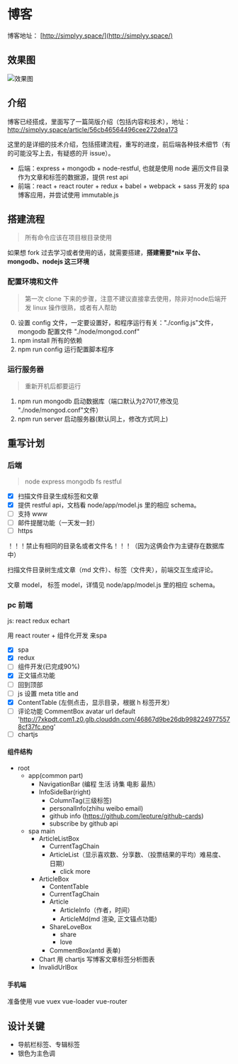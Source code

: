 # 博客
博客地址： [http://simplyy.space/](http://simplyy.space/)

## 效果图
![效果图](http://7xkpdt.com1.z0.glb.clouddn.com/53b61f68635c52ede78449394e995b82.png)

## 介绍
博客已经搭成，里面写了一篇简版介绍（包括内容和技术），地址： http://simplyy.space/article/56cb46564496cee272dea173

这里的是详细的技术介绍，包括搭建流程，重写的进度，前后端各种技术细节（有的可能没写上去，有疑惑的开 issue）。

- 后端：express + mongodb + node-restful,  也就是使用 node 遍历文件目录作为文章和标签的数据源，提供 rest api
- 前端：react + react router + redux + babel + webpack + sass 开发的 spa 博客应用，并尝试使用 immutable.js


## 搭建流程
> 所有命令应该在项目根目录使用

如果想 fork 过去学习或者使用的话，就需要搭建，**搭建需要*nix 平台、mongodb、nodejs 这三环境**

### 配置环境和文件
> 第一次 clone 下来的步骤，注意不建议直接拿去使用，除非对node后端开发 linux 操作很熟，或者有人帮助

0. 设置 config 文件，一定要设置好，和程序运行有关："./config.js"文件，mongodb 配置文件 "./node/mongod.conf"
1. npm install 所有的依赖
2. npm run config 运行配置脚本程序  

### 运行服务器
> 重新开机后都要运行

1. npm run mongodb 启动数据库（端口默认为27017,修改见 "./node/mongod.conf"文件）
2. npm run server 启动服务器(默认同上，修改方式同上)

## 重写计划
### 后端
> node express mongodb fs restful


- [x] 扫描文件目录生成标签和文章
- [x] 提供 restful api，文档看 node/app/model.js 里的相应 schema。
- [ ] 支持 www
- [ ] 邮件提醒功能（一天发一封）
- [ ] https

！！！禁止有相同的目录名或者文件名！！！（因为这俩会作为主键存在数据库中）

扫描文件目录树生成文章（md 文件）、标签（文件夹），前端交互生成评论。

文章 model， 标签 model，详情见 node/app/model.js 里的相应 schema。

### pc 前端
js: react redux echart

用 react router + 组件化开发 来spa

- [x] spa
- [x] redux
- [ ] 组件开发(已完成90%)
- [x] 正文锚点功能
- [ ] 回到顶部
- [ ] js 设置 meta title and <meta name="description" content="text">
- [x] ContentTable (左侧点击，显示目录，根据 h 标签开发）
- [ ] 评论功能 CommentBox avatar url default 'http://7xkpdt.com1.z0.glb.clouddn.com/46867d9be26db9982249775578cf37fc.png'
- [ ] chartjs

#### 组件结构
- root
    - app(common part)
        - NavigationBar (编程 生活 诗集 电影 最热）
        - InfoSideBar(right)
            - ColumnTag(三级标签)
            - personalInfo(zhihu weibo email)
            - github info (https://github.com/lepture/github-cards)
            - subscribe by github api
    - spa main
        - ArticleListBox
            - CurrentTagChain
            - ArticleList（显示喜欢数、分享数、（投票结果的平均）难易度、日期）
                - click more
        - ArticleBox
            - ContentTable
            - CurrentTagChain
            - Article
                - ArticleInfo（作者，时间）
                - ArticleMd(md 渲染, 正文锚点功能)
            - ShareLoveBox
                - share
                - love
            - CommentBox(antd 表单)
        - Chart 用 chartjs 写博客文章标签分析图表
        - InvalidUrlBox

#### 手机端
准备使用 vue vuex vue-loader vue-router

## 设计关键
- 导航栏标签、专辑标签
- 银色为主色调
